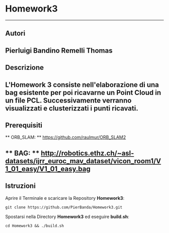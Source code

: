 # Homework3
-------------------------------------------------------------------------
## Autori ##
Pierluigi Bandino 
Remelli Thomas
-------------------------------------------------------------------------
## Descrizione ##
L'Homework 3 consiste nell'elaborazione di una bag esistente per poi ricavarne un Point Cloud in un file PCL.
Successivamente verranno visualizzati e clusterizzati i punti ricavati.
-------------------------------------------------------------------------
## Prerequisiti
** ORB_SLAM: ** https://github.com/raulmur/ORB_SLAM2

** BAG: ** http://robotics.ethz.ch/~asl-datasets/ijrr_euroc_mav_dataset/vicon_room1/V1_01_easy/V1_01_easy.bag
-------------------------------------------------------------------------
## Istruzioni
Aprire il Terminale e scaricare la Repository **Homework3**:
```
git clone https://github.com/PierBanda/Homework3.git
```

Spostarsi nella Directory **Homework3** ed eseguire **build.sh**:
```
cd Homework3 && ./build.sh
```